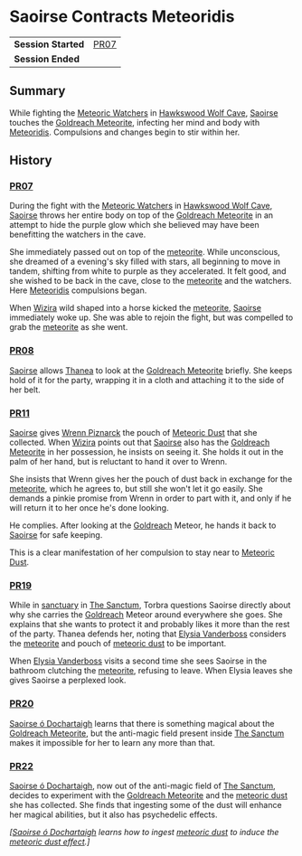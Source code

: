 # Saoirse Contracts Meteoridis

|||
| --- | --- |
| **Session Started** | [PR07](../sessions/PR07.md) | storyline.2
| **Session Ended** | |

## Summary

While fighting the [Meteoric Watchers](../creatures/meteoric-watcher.md) in [Hawkswood Wolf Cave](../civilisations/kingdom-of-astor/SETTLEMENTS/GOLDREACH/hawkswood-wolf-cave.md), [Saoirse](../../../astarus/people/saoirse.md) touches the [Goldreach Meteorite](../items/meteoric/meteorites/goldreach-meteorite.md), infecting her mind and body with [Meteoridis](../mechanics/roleplay/meteoridis.md). Compulsions and changes begin to stir within her.

## History

### [PR07](../sessions/PR07.md)

During the fight with the [Meteoric Watchers](../creatures/meteoric-watcher.md) in [Hawkswood Wolf Cave](../civilisations/kingdom-of-astor/SETTLEMENTS/GOLDREACH/hawkswood-wolf-cave.md), [Saoirse](../../../astarus/people/saoirse.md) throws her entire body on top of the [Goldreach Meteorite](../items/meteoric/meteorites/goldreach-meteorite.md) in an attempt to hide the purple glow which she believed may have been benefitting the watchers in the cave.

She immediately passed out on top of the [meteorite](../items/meteoric/meteorite.md). While unconscious, she dreamed of a evening's sky filled with stars, all beginning to move in tandem, shifting from white to purple as they accelerated. It felt good, and she wished to be back in the cave, close to the [meteorite](../items/meteoric/meteorite.md) and the watchers. Here [Meteoridis](../mechanics/roleplay/meteoridis.md) compulsions began.

When [Wizira](../characters/wizira.md) wild shaped into a horse kicked the [meteorite](../items/meteoric/meteorite.md), [Saoirse](../../../astarus/people/saoirse.md) immediately woke up. She was able to rejoin the fight, but was compelled to grab the [meteorite](../items/meteoric/meteorite.md) as she went.

### [PR08](../sessions/PR08.md)

[Saoirse](../../../astarus/people/saoirse.md) allows [Thanea](../../../astarus/people/thanea.md) to look at the [Goldreach Meteorite](../items/meteoric/meteorites/goldreach-meteorite.md) briefly. She keeps hold of it for the party, wrapping it in a cloth and attaching it to the side of her belt.

### [PR11](../sessions/PR11.md)

[Saoirse](../../../astarus/people/saoirse.md) gives [Wrenn Piznarck](../characters/wrenn-piznarck.md) the pouch of [Meteoric Dust](../items/meteoric/meteoric-dust.md) that she collected. When [Wizira](../characters/wizira.md) points out that [Saoirse](../../../astarus/people/saoirse.md) also has the [Goldreach Meteorite](../items/meteoric/meteorites/goldreach-meteorite.md) in her possession, he insists on seeing it. She holds it out in the palm of her hand, but is reluctant to hand it over to Wrenn.

She insists that Wrenn gives her the pouch of dust back in exchange for the [meteorite](../items/meteoric/meteorite.md), which he agrees to, but still she won't let it go easily. She demands a pinkie promise from Wrenn in order to part with it, and only if he will return it to her once he's done looking.

He complies. After looking at the [Goldreach](../civilisations/kingdom-of-astor/SETTLEMENTS/GOLDREACH/README.md) Meteor, he hands it back to [Saoirse](../../../astarus/people/saoirse.md) for safe keeping.

This is a clear manifestation of her compulsion to stay near to [Meteoric Dust](../items/meteoric/meteoric-dust.md).

### [PR19](../sessions/PR19.md)

While in [sanctuary](../organisations/astorrel/sanctuary.md) in [The Sanctum](../places/buildings/the-sanctum.md), Torbra questions Saoirse directly about why she carries the [Goldreach](../civilisations/kingdom-of-astor/SETTLEMENTS/GOLDREACH/README.md) Meteor around everywhere she goes. She explains that she wants to protect it and probably likes it more than the rest of the party. Thanea defends her, noting that [Elysia Vanderboss](../characters/elysia-vanderboss.md) considers the [meteorite](../items/meteoric/meteorite.md) and pouch of [meteoric dust](../items/meteoric/meteoric-dust.md) to be important.

When [Elysia Vanderboss](../characters/elysia-vanderboss.md) visits a second time she sees Saoirse in the bathroom clutching the [meteorite](../items/meteoric/meteorite.md), refusing to leave. When Elysia leaves she gives Saoirse a perplexed look.

### [PR20](../sessions/PR20.md)

[Saoirse ó Dochartaigh](../characters/saoirse-o-dochartaigh.md) learns that there is something magical about the [Goldreach Meteorite](../items/meteoric/meteorites/goldreach-meteorite.md), but the anti-magic field present inside [The Sanctum](../places/buildings/the-sanctum.md) makes it impossible for her to learn any more than that.

### [PR22](../sessions/PR22.md)

[Saoirse ó Dochartaigh](../characters/saoirse-o-dochartaigh.md), now out of the anti-magic field of [The Sanctum](../places/buildings/the-sanctum.md), decides to experiment with the [Goldreach Meteorite](../items/meteoric/meteorites/goldreach-meteorite.md) and the [meteoric dust](../items/meteoric/meteoric-dust.md) she has collected. She finds that ingesting some of the dust will enhance her magical abilities, but it also has psychedelic effects.

*[[Saoirse ó Dochartaigh](../characters/saoirse-o-dochartaigh.md) learns how to ingest [meteoric dust](../items/meteoric/meteoric-dust.md) to induce the [meteoric dust effect](../items/meteoric/meteoric-dust-effect.md).]*
